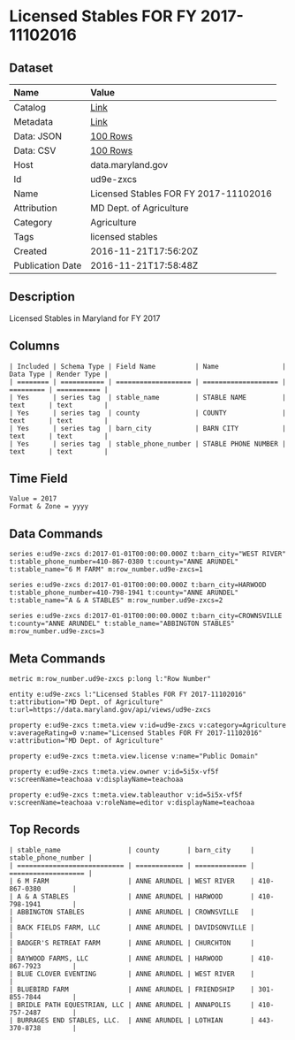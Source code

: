 # Licensed Stables FOR FY 2017-11102016

## Dataset

| Name | Value |
| :--- | :---- |
| Catalog | [Link](https://catalog.data.gov/dataset/licensed-stables-for-fy-2017-11102016) |
| Metadata | [Link](https://data.maryland.gov/api/views/ud9e-zxcs) |
| Data: JSON | [100 Rows](https://data.maryland.gov/api/views/ud9e-zxcs/rows.json?max_rows=100) |
| Data: CSV | [100 Rows](https://data.maryland.gov/api/views/ud9e-zxcs/rows.csv?max_rows=100) |
| Host | data.maryland.gov |
| Id | ud9e-zxcs |
| Name | Licensed Stables FOR FY 2017-11102016 |
| Attribution | MD Dept. of Agriculture |
| Category | Agriculture |
| Tags | licensed stables |
| Created | 2016-11-21T17:56:20Z |
| Publication Date | 2016-11-21T17:58:48Z |

## Description

Licensed Stables in Maryland for FY 2017

## Columns

```ls
| Included | Schema Type | Field Name          | Name                | Data Type | Render Type |
| ======== | =========== | =================== | =================== | ========= | =========== |
| Yes      | series tag  | stable_name         | STABLE NAME         | text      | text        |
| Yes      | series tag  | county              | COUNTY              | text      | text        |
| Yes      | series tag  | barn_city           | BARN CITY           | text      | text        |
| Yes      | series tag  | stable_phone_number | STABLE PHONE NUMBER | text      | text        |
```

## Time Field

```ls
Value = 2017
Format & Zone = yyyy
```

## Data Commands

```ls
series e:ud9e-zxcs d:2017-01-01T00:00:00.000Z t:barn_city="WEST RIVER" t:stable_phone_number=410-867-0380 t:county="ANNE ARUNDEL" t:stable_name="6 M FARM" m:row_number.ud9e-zxcs=1

series e:ud9e-zxcs d:2017-01-01T00:00:00.000Z t:barn_city=HARWOOD t:stable_phone_number=410-798-1941 t:county="ANNE ARUNDEL" t:stable_name="A & A STABLES" m:row_number.ud9e-zxcs=2

series e:ud9e-zxcs d:2017-01-01T00:00:00.000Z t:barn_city=CROWNSVILLE t:county="ANNE ARUNDEL" t:stable_name="ABBINGTON STABLES" m:row_number.ud9e-zxcs=3
```

## Meta Commands

```ls
metric m:row_number.ud9e-zxcs p:long l:"Row Number"

entity e:ud9e-zxcs l:"Licensed Stables FOR FY 2017-11102016" t:attribution="MD Dept. of Agriculture" t:url=https://data.maryland.gov/api/views/ud9e-zxcs

property e:ud9e-zxcs t:meta.view v:id=ud9e-zxcs v:category=Agriculture v:averageRating=0 v:name="Licensed Stables FOR FY 2017-11102016" v:attribution="MD Dept. of Agriculture"

property e:ud9e-zxcs t:meta.view.license v:name="Public Domain"

property e:ud9e-zxcs t:meta.view.owner v:id=5i5x-vf5f v:screenName=teachoaa v:displayName=teachoaa

property e:ud9e-zxcs t:meta.view.tableauthor v:id=5i5x-vf5f v:screenName=teachoaa v:roleName=editor v:displayName=teachoaa
```

## Top Records

```ls
| stable_name                 | county       | barn_city     | stable_phone_number | 
| =========================== | ============ | ============= | =================== | 
| 6 M FARM                    | ANNE ARUNDEL | WEST RIVER    | 410-867-0380        | 
| A & A STABLES               | ANNE ARUNDEL | HARWOOD       | 410-798-1941        | 
| ABBINGTON STABLES           | ANNE ARUNDEL | CROWNSVILLE   |                     | 
| BACK FIELDS FARM, LLC       | ANNE ARUNDEL | DAVIDSONVILLE |                     | 
| BADGER'S RETREAT FARM       | ANNE ARUNDEL | CHURCHTON     |                     | 
| BAYWOOD FARMS, LLC          | ANNE ARUNDEL | HARWOOD       | 410-867-7923        | 
| BLUE CLOVER EVENTING        | ANNE ARUNDEL | WEST RIVER    |                     | 
| BLUEBIRD FARM               | ANNE ARUNDEL | FRIENDSHIP    | 301-855-7844        | 
| BRIDLE PATH EQUESTRIAN, LLC | ANNE ARUNDEL | ANNAPOLIS     | 410-757-2487        | 
| BURRAGES END STABLES, LLC.  | ANNE ARUNDEL | LOTHIAN       | 443-370-8738        | 
```